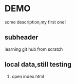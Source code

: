 #  DEMO
some description,my first one!

## subheader

learning git hub from scratch

## local data,still testing

1. open index.html

